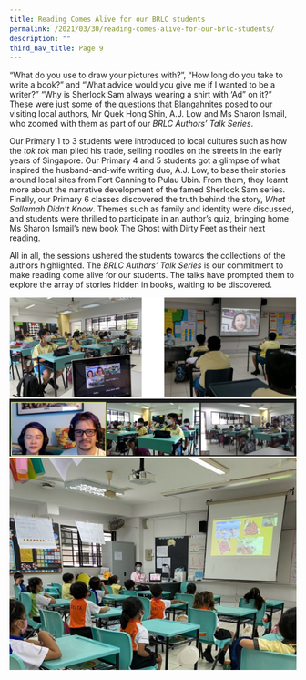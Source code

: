 ```yaml
---
title: Reading Comes Alive for our BRLC students
permalink: /2021/03/30/reading-comes-alive-for-our-brlc-students/
description: ""
third_nav_title: Page 9
---
```

<p>“What do you use to draw your pictures with?”, “How long do you take to write a book?” and “What advice would you give me if I wanted to be a writer?” “Why is Sherlock Sam always wearing a shirt with ‘Ad” on it?” These were just some of the questions that Blangahnites posed to our visiting local authors, Mr Quek Hong Shin, A.J. Low and Ms Sharon Ismail, who zoomed with them as part of our&nbsp;<em>BRLC Authors’ Talk Series</em>.</p>
<p>Our Primary 1 to 3 students were introduced to local cultures such as how the&nbsp;<em>tok tok</em>&nbsp;man plied his trade, selling noodles on the streets in the early years of Singapore. Our Primary 4 and 5 students got a glimpse of what inspired the husband-and-wife writing duo, A.J. Low, to base their stories around local sites from Fort Canning to Pulau Ubin. From them, they learnt more about the narrative development of the famed Sherlock Sam series. Finally, our Primary 6 classes discovered the truth behind the story,&nbsp;<em>What Sallamah Didn’t Know</em>. Themes such as family and identity were discussed, and students were thrilled to participate in an author’s quiz, bringing home Ms Sharon Ismail’s new book The Ghost with Dirty Feet as their next reading.</p>
<p>All in all, the sessions ushered the students towards the collections of the authors highlighted. The&nbsp;<em>BRLC Authors’ Talk Series</em>&nbsp;is our commitment to make reading come alive for our students. The talks have prompted them to explore the array of stories hidden in books, waiting to be discovered.</p>
<img src="/images/reading1.png"><br>
<img src="/images/3-2.jpg"><br>
<img src="/images/5-1024x756.jpeg">